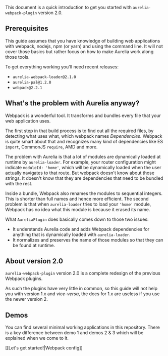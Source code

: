 This document is a quick introduction to get you started with `aurelia-webpack-plugin` version 2.0.

## Prerequisites
This guide assumes that you have knowledge of building web applications with webpack, nodejs, npm (or yarn) and using the command line. It will not cover those basics but rather focus on how to make Aurelia work along those tools.

To get everything working you'll need recent releases:
- `aurelia-webpack-loader@2.1.0`
- `aurelia-pal@1.2.0`
- `webpack@2.2.1`

## What's the problem with Aurelia anyway?
Webpack is a wonderful tool. It transforms and bundles every file that your web application uses.

The first step in that build process is to find out all the required files, by detecting what uses what, which webpack names _Dependencies_. Webpack is quite smart about that and recognizes many kind of dependencies like ES `import`, CommonJS `require`, AMD and more.

The problem with Aurelia is that a lot of modules are dynamically loaded at runtime by `aurelia-loader`. For example, your router configuration might indicate `moduleId: 'home'`, which will be dynamically loaded when the user actually navigates to that route. But webpack doesn't know about those strings. It doesn't know that they are dependencies that need to be bundled with the rest.

Inside a bundle, Webpack also renames the modules to sequential integers. This is shorter than full names and hence more efficient. The second problem is that when `aurelia-loader` tries to load your `'home'` module, Webpack has no idea what this module is because it erased its name.

What `AureliaPlugin` does basically comes down to those two issues:
- It understands Aurelia code and adds Webpack dependencies for anything that is dynamically loaded with `aurelia-loader`.
- It normalizes and preserves the name of those modules so that they can be found at runtime.

## About version 2.0
`aurelia-webpack-plugin` version 2.0 is a complete redesign of the previous Webpack plugins.

As such the plugins have very little in common, so this guide will not help you with version 1.x and _vice-versa_, the docs for 1.x are useless if you use the newer version 2.

## Demos
You can find several minimal working applications in this repository. There is a key difference between demo 1 and demos 2 & 3 which will be explained when we come to it.

[[Let's get started!|Webpack config]]
